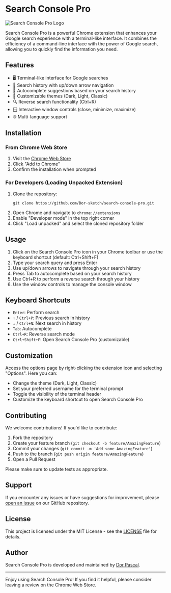 # Search Console Pro

![Search Console Pro Logo](path/to/logo.png)

Search Console Pro is a powerful Chrome extension that enhances your Google search experience with a terminal-like interface. It combines the efficiency of a command-line interface with the power of Google search, allowing you to quickly find the information you need.

## Features

- 🖥️ Terminal-like interface for Google searches
- 📜 Search history with up/down arrow navigation
- 🔄 Autocomplete suggestions based on your search history
- 🎨 Customizable themes (Dark, Light, Classic)
- 🔍 Reverse search functionality (Ctrl+R)
- 🪟 Interactive window controls (close, minimize, maximize)
- 🌐 Multi-language support

## Installation

### From Chrome Web Store

1. Visit the [Chrome Web Store](https://chrome.google.com/webstore/detail/search-console-pro/your-extension-id)
2. Click "Add to Chrome"
3. Confirm the installation when prompted

### For Developers (Loading Unpacked Extension)

1. Clone the repository:
   ```
   git clone https://github.com/Dor-sketch/search-console-pro.git
   ```
2. Open Chrome and navigate to `chrome://extensions`
3. Enable "Developer mode" in the top right corner
4. Click "Load unpacked" and select the cloned repository folder

## Usage

1. Click on the Search Console Pro icon in your Chrome toolbar or use the keyboard shortcut (default: Ctrl+Shift+F)
2. Type your search query and press Enter
3. Use up/down arrows to navigate through your search history
4. Press Tab to autocomplete based on your search history
5. Use Ctrl+R to perform a reverse search through your history
6. Use the window controls to manage the console window

## Keyboard Shortcuts

- `Enter`: Perform search
- `↑` / `Ctrl+P`: Previous search in history
- `↓` / `Ctrl+N`: Next search in history
- `Tab`: Autocomplete
- `Ctrl+R`: Reverse search mode
- `Ctrl+Shift+F`: Open Search Console Pro (customizable)

## Customization

Access the options page by right-clicking the extension icon and selecting "Options". Here you can:

- Change the theme (Dark, Light, Classic)
- Set your preferred username for the terminal prompt
- Toggle the visibility of the terminal header
- Customize the keyboard shortcut to open Search Console Pro

## Contributing

We welcome contributions! If you'd like to contribute:

1. Fork the repository
2. Create your feature branch (`git checkout -b feature/AmazingFeature`)
3. Commit your changes (`git commit -m 'Add some AmazingFeature'`)
4. Push to the branch (`git push origin feature/AmazingFeature`)
5. Open a Pull Request

Please make sure to update tests as appropriate.

## Support

If you encounter any issues or have suggestions for improvement, please [open an issue](https://github.com/Dor-sketch/search-console-pro/issues) on our GitHub repository.

## License

This project is licensed under the MIT License - see the [LICENSE](LICENSE) file for details.

## Author

Search Console Pro is developed and maintained by [Dor Pascal](https://dorpascal.com).

---

Enjoy using Search Console Pro! If you find it helpful, please consider leaving a review on the Chrome Web Store.
